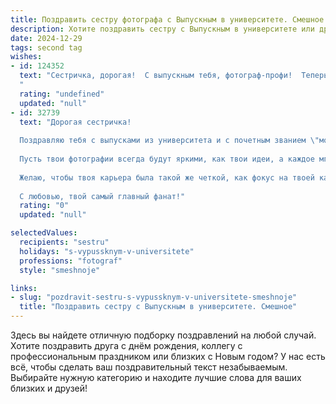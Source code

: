 ```yaml
---
title: Поздравить сестру фотографа с Выпускным в университете. Смешное
description: Хотите поздравить сестру с Выпускным в университете или другим праздником? Наш ИИ создаст незабываемое поздравление, а вы обязательно выделитесь среди других.  
date: 2024-12-29
tags: second tag
wishes:
- id: 124352
  text: "Сестричка, дорогая!  С выпускным тебя, фотограф-профи!  Теперь можешь смело снимать не только свадебные торжества, но и собственные успехи –  порадуй нас наконец-то крутыми фоточками без студентов в качестве моделей!  Пусть твой объектив всегда будет направлен на лучшие моменты жизни, а зарплата – на качественную технику (и, может быть, на небольшой отпуск, чтобы отойти от потока однотипных лиц на защитах дипломов). Ура!
  "
  rating: "undefined"
  updated: "null"
- id: 32739
  text: "Дорогая сестричка!
  
  Поздравляю тебя с выпусками из университета и с почетным званием \"молодой фотограф\"! 🎓📸 Теперь ты официально можешь снимать все, что движется – а также то, что не движется, если это будет нужно для твоего проекта.
  
  Пусть твои фотографии всегда будут яркими, как твои идеи, а каждое мгновение, запечатленное в кадре, приносит радость и... лайки в социальных сетях! Помни, что успех — это не только хорошие снимки, но и умение заставить людей позировать правильно (или хотя бы не мычать в кадре)!
  
  Желаю, чтобы твоя карьера была такой же четкой, как фокус на твоей камере, а жизнь — такой же насыщенной, как цвет на твоих фотографиях!
  
  С любовью, твой самый главный фанат!"
  rating: "0"
  updated: "null"

selectedValues:
  recipients: "sestru"
  holidays: "s-vypussknym-v-universitete"
  professions: "fotograf"
  style: "smeshnoje"

links:
- slug: "pozdravit-sestru-s-vypussknym-v-universitete-smeshnoje"
  title: "Поздравить сестру с Выпускным в университете. Смешное"
---
```


Здесь вы найдете отличную подборку поздравлений на любой случай. 
Хотите поздравить друга с днём рождения, коллегу с профессиональным праздником или близких с Новым годом? У нас есть всё, чтобы сделать ваш поздравительный текст незабываемым. Выбирайте нужную категорию и находите лучшие слова для ваших близких и друзей!
